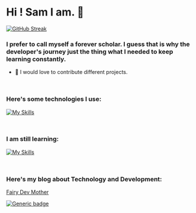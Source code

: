 <h1>Hi ! Sam I am. 💜</h1>

[![GitHub Streak](https://github-readme-streak-stats.herokuapp.com/?user=fairydevmother&theme=dark)](https://git.io/streak-stats)


### I prefer to call myself a forever scholar. I guess that is why the developer's journey just the thing what I needed to keep learning constantly. 
- 🤔 I would love to contribute different projects.


<!-- Markdown -->
<br>

### Here's some technologies I use:

[![My Skills](https://skills.thijs.gg/icons?i=react,typescript,javascript,bootstrap,jquery,nodejs,mysql,mongodb,express&theme=dark)](https://skills.thijs.gg)

<br>

### I am still learning:

[![My Skills](https://skills.thijs.gg/icons?i=unrealengine,cpp&theme=dark)](https://skills.thijs.gg)

<br>

### Here's my blog about Technology and Development:

<a href="https://fairydevmother.substack.com/">Fairy Dev Mother</a> 

[![Generic badge](https://img.shields.io/badge/contact-me-purple.svg)](mailto:smkaraca06@gmail.com)
